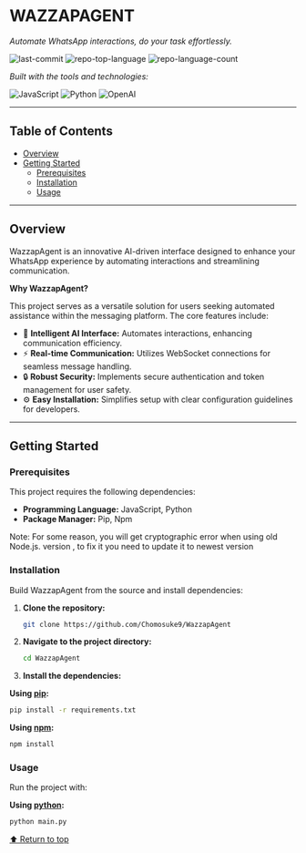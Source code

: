 # WAZZAPAGENT

*Automate WhatsApp interactions, do your task effortlessly.*

![last-commit](https://img.shields.io/github/last-commit/Chomosuke9/WazzapAgent?style=flat&logo=git&logoColor=white&color=0080ff)
![repo-top-language](https://img.shields.io/github/languages/top/Chomosuke9/WazzapAgent?style=flat&color=0080ff)
![repo-language-count](https://img.shields.io/github/languages/count/Chomosuke9/WazzapAgent?style=flat&color=0080ff)

*Built with the tools and technologies:*

![JavaScript](https://img.shields.io/badge/JavaScript-F7DF1E.svg?style=flat&logo=JavaScript&logoColor=black)
![Python](https://img.shields.io/badge/Python-3776AB.svg?style=flat&logo=Python&logoColor=white)
![OpenAI](https://img.shields.io/badge/OpenAI-412991.svg?style=flat&logo=OpenAI&logoColor=white)

---

## Table of Contents

- [Overview](#overview)
- [Getting Started](#getting-started)
  - [Prerequisites](#prerequisites)
  - [Installation](#installation)
  - [Usage](#usage)

---

## Overview

WazzapAgent is an innovative AI-driven interface designed to enhance your WhatsApp experience by automating interactions and streamlining communication.

**Why WazzapAgent?**

This project serves as a versatile solution for users seeking automated assistance within the messaging platform. The core features include:

- 🤖 **Intelligent AI Interface:** Automates interactions, enhancing communication efficiency.
- ⚡ **Real-time Communication:** Utilizes WebSocket connections for seamless message handling.
- 🔒 **Robust Security:** Implements secure authentication and token management for user safety.
- ⚙️ **Easy Installation:** Simplifies setup with clear configuration guidelines for developers.

---

## Getting Started

### Prerequisites

This project requires the following dependencies:

- **Programming Language:** JavaScript, Python
- **Package Manager:** Pip, Npm

Note: For some reason, you will get cryptographic error when using old Node.js. version , to fix it you need to update it to newest version 
### Installation

Build WazzapAgent from the source and install dependencies:

1. **Clone the repository:**
   ```sh
   git clone https://github.com/Chomosuke9/WazzapAgent
   ```

2. **Navigate to the project directory:**
   ```sh
   cd WazzapAgent
   ```

3. **Install the dependencies:**

**Using [pip](https://pypi.org/project/pip/):**
```sh
pip install -r requirements.txt
```

**Using [npm](https://www.npmjs.com/):**
```sh
npm install
```

### Usage

Run the project with:

**Using [python](https://www.python.org/):**
```sh
python main.py
```



[⬆ Return to top](#wazzapagent)